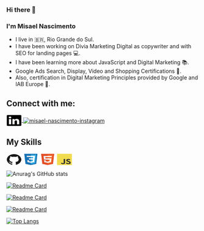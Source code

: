 ### Hi there 👋
### I'm Misael Nascimento
- I live in :brazil:, Rio Grande do Sul.
- I have been working on Divia Marketing Digital as copywriter and with SEO for landing pages :computer:.
- I have been learning more about JavaScript and Digital Marketing :books:.
- Google Ads Search, Display, Video and Shopping Certifications 🥇.
- Also, certification in Digital Marketing Principles provided by Google and IAB Europe 🥇.

## Connect with me:
<a href="https://www.linkedin.com/in/misael-nascimento-347b83211/" target="_blank">
<img align="center" alt="misael-nascimento-linkedin" height="30" width="40" src="https://raw.githubusercontent.com/devicons/devicon/master/icons/linkedin/linkedin-plain.svg" style="max-width: 100%; ">
</a>
<a href="https://www.instagram.com/misael_nas/" target="_blank">
<img align="center" alt="misael-nascimento-instagram" height="30" width="40" src="https://cdn.jsdelivr.net/npm/simple-icons@3.0.1/icons/instagram.svg" style="max-width: 100%; ">
</a>

## My Skills
<img align="center" alt="misael-nascimento-skill-github" height="30" width="40" src="https://raw.githubusercontent.com/devicons/devicon/master/icons/github/github-original.svg" style="max-width: 100%; "></img>
<img align="center" alt="misael-nascimento-skill-css" height="30" width="40" src="https://raw.githubusercontent.com/devicons/devicon/master/icons/css3/css3-original.svg" style="max-width: 100%; "></img>
<img align="center" alt="misael-nascimento-skill-html" height="30" width="40" src="https://raw.githubusercontent.com/devicons/devicon/master/icons/html5/html5-original.svg" style="max-width: 100%; "></img>
<img align="center" alt="misael-nascimento-skill-js" height="30" width="40" src="https://raw.githubusercontent.com/devicons/devicon/master/icons/javascript/javascript-original.svg" style="max-width: 100%; ">

![Anurag's GitHub stats](https://github-readme-stats.vercel.app/api?username=nas-misael&show_icons=true&theme=gotham)

[![Readme Card](https://github-readme-stats.vercel.app/api/pin/?username=nas-misael&repo=landing-page)](https://github.com/nas-misael/landing-page)

[![Readme Card](https://github-readme-stats.vercel.app/api/pin/?username=nas-misael&repo=order-food)](https://github.com/nas-misael/order-food)

[![Readme Card](https://github-readme-stats.vercel.app/api/pin/?username=nas-misael&repo=string-git.io)](https://github.com/nas-misael/string-git.io)

[![Top Langs](https://github-readme-stats.vercel.app/api/top-langs/?username=nas-misael)](https://github.com/nas-misael)



